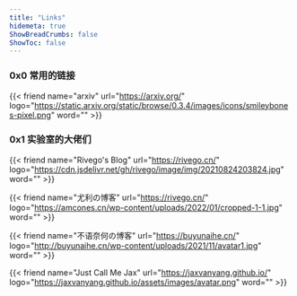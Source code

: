 ```yaml
---
title: "Links"
hidemeta: true
ShowBreadCrumbs: false
ShowToc: false
---
```


### 0x0 常用的链接

{{< friend name="arxiv" url="https://arxiv.org/" logo="https://static.arxiv.org/static/browse/0.3.4/images/icons/smileybones-pixel.png" word="" >}}

### 0x1 实验室的大佬们

{{< friend name="Rivego's Blog" url="https://rivego.cn/" logo="https://cdn.jsdelivr.net/gh/rivego/image/img/20210824203824.jpg" word="" >}}

{{< friend name="尤利の博客" url="https://rivego.cn/" logo="https://amcones.cn/wp-content/uploads/2022/01/cropped-1-1.jpg" word="" >}}

{{< friend name="不语奈何の博客" url="https://buyunaihe.cn/" logo="http://buyunaihe.cn/wp-content/uploads/2021/11/avatar1.jpg" word="" >}}

{{< friend name="Just Call Me Jax" url="https://jaxvanyang.github.io/" logo="https://jaxvanyang.github.io/assets/images/avatar.png" word="" >}}